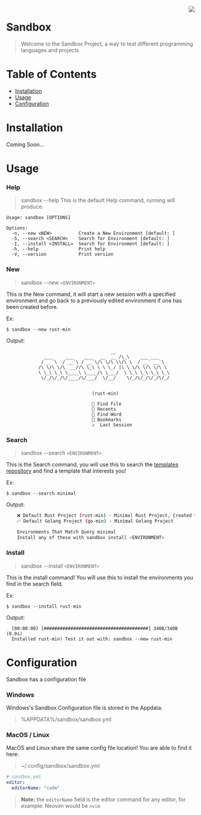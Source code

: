 <img src="https://user-images.githubusercontent.com/98240335/234269982-b28309a1-7ad6-4074-be70-6b260c8d625d.png" align="right" />

# Sandbox 
> Welcome to the Sandbox Project, a way to test different programming languages and projects

Table of Contents
========
 * [Installation](#installation)
 * [Usage](#usage)
 * [Configuration](#configuration)


Installation
========
Coming Soon...

Usage
========
### Help
> sandbox --help
This is the default Help command, running will produce:
```
Usage: sandbox [OPTIONS]

Options:
  -n, --new <NEW>          Create a New Environment [default: ]
  -S, --search <SEARCH>    Search for Environment [default: ]
  -I, --install <INSTALL>  Search for Environment [default: ]
  -h, --help               Print help
  -V, --version            Print version
```

### New
> sandbox --new `<ENVIRONMENT>`

This is the New command, it will start a new session with a specified environment and go back to a previously edited environment if one has been created before.

Ex:
```
$ sandbox --new rust-min
```
Output:
```
	                                   __                
              ___     ___    ___   __  __ /\_\    ___ ___    
             / _ `\  / __`\ / __`\/\ \/\ \\/\ \  / __` __`\  
            /\ \/\ \/\  __//\ \_\ \ \ \_/ |\ \ \/\ \/\ \/\ \ 
            \ \_\ \_\ \____\ \____/\ \___/  \ \_\ \_\ \_\ \_\
             \/_/\/_/\/____/\/___/  \/__/    \/_/\/_/\/_/\/_/


                                (rust-min)

                                📂 Find File
                                📄 Recents
                                🔎 Find Word
                                🔖 Bookmarks
                                ↗️  Last Session
```

### Search
> sandbox --search `<ENVIRONMENT>`

This is the Search command, you will use this to search the [templates repository](https://github.com/the-sandbox-project/sandbox-templates) and find a template that interests you!

Ex:  
```
$ sandbox --search minimal
```
Output:
```bash
    ❌ Default Rust Project (rust-min) - Minimal Rust Project, Created with Cargo new
    ✅ Default Golang Project (go-min) - Minimal Golang Project

    Environments That Match Query minimal
    Install any of these with sandbox install <ENVIRONMENT>
```


### Install
> sandbox --install `<ENVIRONMENT>`

This is the install command! You will use this to install the environments you find in the search field.

Ex:
```
$ sandbox --install rust-min
```

Output:
```
  [00:00:00] [#######################################] 340B/340B (0.0s)
  Installed rust-min! Test it out with: sandbox --new rust-min
```

Configuration
========
Sandbox has a configuration file

### Windows
Windows's Sandbox Configuration file is stored in the Appdata:
> %APPDATA%/sandbox/sandbox.yml

### MacOS / Linux
MacOS and Linux share the same config file location! You are able to find it here:
> ~/.config/sandbox/sandbox.yml


```yml
# sandbox.yml
editor:
  editorName: "code"
```

> **Note:** the `editorName` field is the editor command for any editor, for example: Neovim would be `nvim`
